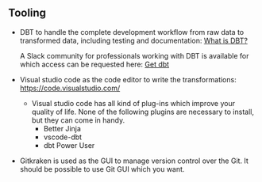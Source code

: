## Tooling

- DBT to handle the complete development workflow from raw data to transformed data, including testing and documentation: [What is DBT?](https://www.getdbt.com/product/what-is-dbt/)

  A Slack community for professionals working with DBT is available for which access can be requested here: [Get dbt](https://www.getdbt.com/community/)

- Visual studio code as the code editor to write the transformations: <https://code.visualstudio.com/>
  - Visual studio code has all kind of plug-ins which improve your quality of life. None of the following plugins are necessary to install, but they can come in handy.
    - Better Jinja
    - vscode-dbt
    - dbt Power User
- Gitkraken is used as the GUI to manage version control over the Git. It should be possible to use Git GUI which you want.
